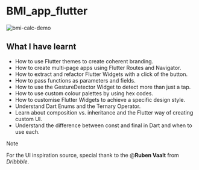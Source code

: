 # BMI_app_flutter

![bmi-calc-demo](https://github.com/David007M/BMI_app_flutter/assets/91298962/9817ddcd-1bbd-421b-bfbf-016dd25c2446)


## What I have learnt

- How to use Flutter themes to create coherent branding.
- How to create multi-page apps using Flutter Routes and Navigator.
- How to extract and refactor Flutter Widgets with a click of the button.
- How to pass functions as parameters and fields.
- How to use the GestureDetector Widget to detect more than just a tap.
- How to use custom colour palettes by using hex codes.
- How to customise Flutter Widgets to achieve a specific design style.
- Understand Dart Enums and the Ternary Operator.
- Learn about composition vs. inheritance and the Flutter way of creating custom UI.
- Understand the difference between const and final in Dart and when to use each.

> [!NOTE]
> For the UI inspiration source, special thank to the @**Ruben Vaalt** from _Dribbble_.
